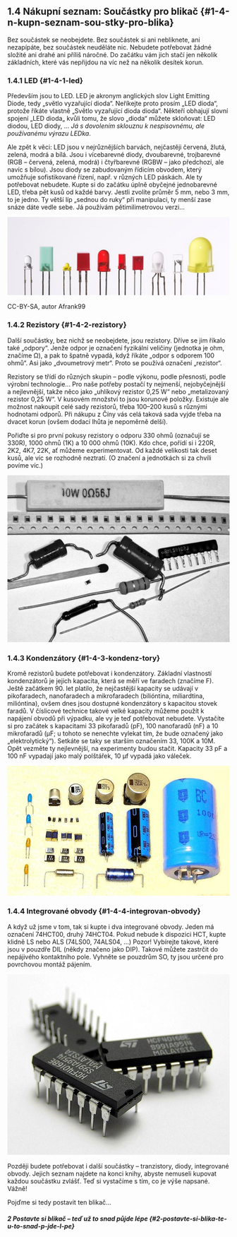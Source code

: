 ## 1.4 Nákupní seznam: Součástky pro blikač {#1-4-n-kupn-seznam-sou-stky-pro-blika}

Bez součástek se neobejdete. Bez součástek si ani nebliknete, ani nezapípáte, bez součástek neuděláte nic. Nebudete potřebovat žádné složité ani drahé ani příliš náročné. Do začátku vám jich stačí jen několik základních, které vás nepřijdou na víc než na několik desítek korun.

### 1.4.1 LED {#1-4-1-led}

Především jsou to LED. LED je akronym anglických slov Light Emitting Diode, tedy „světlo vyzařující dioda“. Neříkejte proto prosím „LED dioda“, protože říkáte vlastně „Světlo vyzařující dioda dioda“. Někteří obhajují slovní spojení „LED dioda„ kvůli tomu, že slovo „dioda“ můžete skloňovat: LED diodou, LED diody, … _Já s dovolením sklouznu k nespisovnému, ale používanému výrazu LEDka_.

Ale zpět k věci: LED jsou v nejrůznějších barvách, nejčastěji červená, žlutá, zelená, modrá a bílá. Jsou i vícebarevné diody, dvoubarevné, trojbarevné (RGB – červená, zelená, modrá) i čtyřbarevné (RGBW – jako předchozí, ale navíc s bílou). Jsou diody se zabudovaným řídicím obvodem, který umožňuje sofistikované řízení, např. v různých LED páskách. Ale ty potřebovat nebudete. Kupte si do začátku úplně obyčejné jednobarevné LED, třeba pět kusů od každé barvy. Jestli zvolíte průměr 5 mm, nebo 3 mm, to je jedno. Ty větší líp „sednou do ruky“ při manipulaci, ty menší zase snáze dáte vedle sebe. Já používám pětimilimetrovou verzi…

![044-1.jpeg](images/00071.jpeg)

CC-BY-SA, autor Afrank99

### 1.4.2 Rezistory {#1-4-2-rezistory}

Další součástky, bez nichž se neobejdete, jsou rezistory. Dříve se jim říkalo také „odpory“. Jenže odpor je označení fyzikální veličiny (jednotka je ohm, značíme Ω), a pak to špatně vypadá, když říkáte „odpor s odporem 100 ohmů“. Asi jako „dvoumetrový metr“. Proto se používá označení „rezistor“.

Rezistory se třídí do různých skupin – podle výkonu, podle přesnosti, podle výrobní technologie... Pro naše potřeby postačí ty nejmenší, nejobyčejnější a nejlevnější, takže něco jako „uhlíkový rezistor 0,25 W“ nebo „metalizovaný rezistor 0,25 W“. V kusovém množství to jsou korunové položky. Existuje ale možnost nakoupit celé sady rezistorů, třeba 100–200 kusů s různými hodnotami odporů. Při nákupu z Číny vás celá taková sada vyjde třeba na dvacet korun (ovšem dodací lhůta je nepoměrně delší).

Pořiďte si pro první pokusy rezistory o odporu 330 ohmů (označují se 330R), 1000 ohmů (1K) a 10 000 ohmů (10K). Kdo chce, pořídí si i 220R, 2K2, 4K7, 22K, ať můžeme experimentovat. Od každé velikosti tak deset kusů, ale víc se rozhodně neztratí. (O značení a jednotkách si za chvíli povíme víc.)

![045-1.jpeg](images/00074.jpeg)

### 1.4.3 Kondenzátory {#1-4-3-kondenz-tory}

Kromě rezistorů budete potřebovat i kondenzátory. Základní vlastností kondenzátorů je jejich kapacita, která se měří ve faradech (značíme F). Ještě začátkem 90\. let platilo, že nejčastější kapacity se udávají v pikofaradech, nanofaradech a mikrofaradech (bilióntina, miliardtina, milióntina), ovšem dnes jsou dostupné kondenzátory s kapacitou stovek faradů. V číslicové technice takové velké kapacity můžeme použít k napájení obvodů při výpadku, ale vy je teď potřebovat nebudete. Vystačíte si pro začátek s kapacitami 33 pikofaradů (pF), 100 nanofaradů (nF) a 10 mikrofaradů (µF; u tohoto se nenechte vylekat tím, že bude označený jako „elektrolytický“). Setkáte se taky se starším označením 33, 100K a 10M. Opět vezměte ty nejlevnější, na experimenty budou stačit. Kapacity 33 pF a 100 nF vypadají jako malý polštářek, 10 μf vypadá jako váleček.

![046-1.jpeg](images/00076.jpeg)

### 1.4.4 Integrované obvody {#1-4-4-integrovan-obvody}

A když už jsme v tom, tak si kupte i dva integrované obvody. Jeden má označení 74HCT00, druhý 74HCT04\. Pokud nebude k dispozici HCT, kupte klidně LS nebo ALS (74LS00, 74ALS04, …) Pozor! Vybírejte takové, které jsou v pouzdře DIL (někdy značeno jako DIP). Takové můžete zastrčit do nepájivého kontaktního pole. Vyhněte se pouzdrům SO, ty jsou určené pro povrchovou montáž pájením.

![046-2.jpeg](images/00079.jpeg)

Později budete potřebovat i další součástky – tranzistory, diody, integrované obvody. Jejich seznam najdete na konci knihy, abyste nemuseli kupovat každou součástku zvlášť. Teď si vystačíme s tím, co je výše napsané. Vážně!

Pojďme si tedy postavit ten blikač...

##### 2 Postavte si blikač – teď už to snad půjde lépe {#2-postavte-si-blika-te-u-to-snad-p-jde-l-pe}
